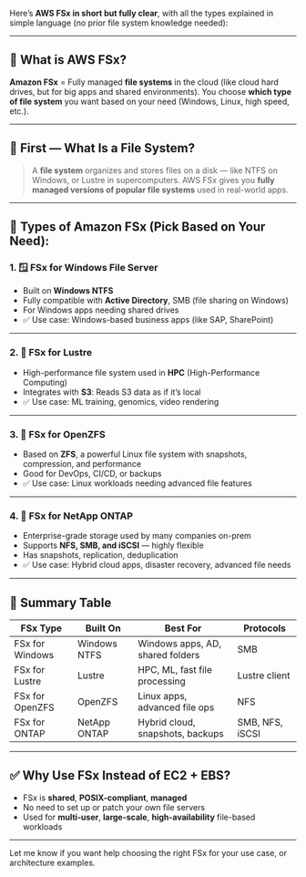 Here’s **AWS FSx in short but fully clear**, with all the types explained in simple language (no prior file system knowledge needed):

---

## 🚀 What is AWS FSx?

**Amazon FSx** = Fully managed **file systems** in the cloud (like cloud hard drives, but for big apps and shared environments).
You choose **which type of file system** you want based on your need (Windows, Linux, high speed, etc.).

---

## 📂 First — What Is a File System?

> A **file system** organizes and stores files on a disk — like NTFS on Windows, or Lustre in supercomputers.
> AWS FSx gives you **fully managed versions of popular file systems** used in real-world apps.

---

## 🧠 Types of Amazon FSx (Pick Based on Your Need):

### 1. 🪟 **FSx for Windows File Server**

* Built on **Windows NTFS**
* Fully compatible with **Active Directory**, SMB (file sharing on Windows)
* For Windows apps needing shared drives
* ✅ Use case: Windows-based business apps (like SAP, SharePoint)

---

### 2. 🧬 **FSx for Lustre**

* High-performance file system used in **HPC** (High-Performance Computing)
* Integrates with **S3**: Reads S3 data as if it’s local
* ✅ Use case: ML training, genomics, video rendering

---

### 3. 🐧 **FSx for OpenZFS**

* Based on **ZFS**, a powerful Linux file system with snapshots, compression, and performance
* Good for DevOps, CI/CD, or backups
* ✅ Use case: Linux workloads needing advanced file features

---

### 4. 🧾 **FSx for NetApp ONTAP**

* Enterprise-grade storage used by many companies on-prem
* Supports **NFS, SMB, and iSCSI** — highly flexible
* Has snapshots, replication, deduplication
* ✅ Use case: Hybrid cloud apps, disaster recovery, advanced file needs

---

## 🔁 Summary Table

| FSx Type        | Built On     | Best For                         | Protocols       |
| --------------- | ------------ | -------------------------------- | --------------- |
| FSx for Windows | Windows NTFS | Windows apps, AD, shared folders | SMB             |
| FSx for Lustre  | Lustre       | HPC, ML, fast file processing    | Lustre client   |
| FSx for OpenZFS | OpenZFS      | Linux apps, advanced file ops    | NFS             |
| FSx for ONTAP   | NetApp ONTAP | Hybrid cloud, snapshots, backups | SMB, NFS, iSCSI |

---

## ✅ Why Use FSx Instead of EC2 + EBS?

* FSx is **shared**, **POSIX-compliant**, **managed**
* No need to set up or patch your own file servers
* Used for **multi-user**, **large-scale**, **high-availability** file-based workloads

---

Let me know if you want help choosing the right FSx for your use case, or architecture examples.
